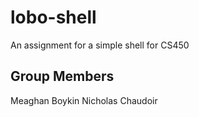 # lobo-shell
An assignment for a simple shell for CS450

## Group Members
Meaghan Boykin
Nicholas Chaudoir
